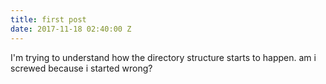 ```yaml
---
title: first post
date: 2017-11-18 02:40:00 Z
---
```


I'm trying to understand how the directory structure starts to happen. am i screwed because i started wrong?